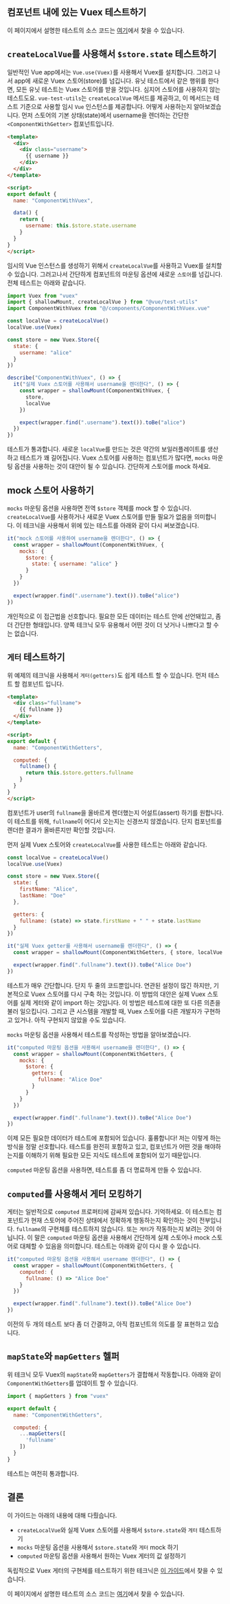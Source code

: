 ## 컴포넌트 내에 있는 Vuex 테스트하기

이 페이지에서 설명한 테스트의 소스 코드는 [여기](https://github.com/lmiller1990/vue-testing-handbook/tree/master/demo-app/tests/unit/ComponentWithVuex.spec.js)에서 찾을 수 있습니다.

## `createLocalVue`를 사용해서 `$store.state` 테스트하기

일반적인 Vue app에서는 `Vue.use(Vuex)`를 사용해서 Vuex를 설치합니다. 그러고 나서 app에 새로운 Vuex 스토어(store)를 넘깁니다. 유닛 테스트에서 같은 행위를 한다면, 모든 유닛 테스트는 Vuex 스토어를 받을 것입니다. 심지어 스토어를 사용하지 않는 테스트도요. `vue-test-utils`는 `createLocalVue` 메서드를 제공하고, 이 메서드는 테스트 기준으로 사용할 임시 `Vue` 인스턴스를 제공합니다. 어떻게 사용하는지 알아보겠습니다. 먼저 스토어의 기본 상태(state)에서 username을 렌더하는 간단한 `<ComponentWithGetter>` 컴포넌트입니다.

```html
<template>
  <div>
    <div class="username">
      {{ username }}
    </div>
  </div>
</template>

<script>
export default {
  name: "ComponentWithVuex",

  data() {
    return {
      username: this.$store.state.username
    }
  }
}
</script>
```

임시의 Vue 인스턴스를 생성하기 위해서 `createLocalVue`를 사용하고 Vuex를 설치할 수 있습니다. 그러고나서 간단하게 컴포넌트의 마운팅 옵션에 새로운 `스토어`를 넘깁니다. 전체 테스트는 아래와 같습니다.

```js
import Vuex from "vuex"
import { shallowMount, createLocalVue } from "@vue/test-utils"
import ComponentWithVuex from "@/components/ComponentWithVuex.vue"

const localVue = createLocalVue()
localVue.use(Vuex)

const store = new Vuex.Store({
  state: {
    username: "alice"
  }
})

describe("ComponentWithVuex", () => {
  it("실제 Vuex 스토어를 사용해서 username을 렌더한다", () => {
    const wrapper = shallowMount(ComponentWithVuex, { 
      store, 
      localVue 
    })

    expect(wrapper.find(".username").text()).toBe("alice")
  })
})
```

테스트가 통과합니다. 새로운 `localVue`를 만드는 것은 약간의 보일러플레이트를 생산하고 테스트가 꽤 길어집니다. Vuex 스토어를 사용하는 컴포넌트가 많다면, `mocks` 마운팅 옵션을 사용하는 것이 대안이 될 수 있습니다. 간단하게 스토어를 mock 하세요.

## mock 스토어 사용하기

`mocks` 마운팅 옵션을 사용하면 전역 `$store` 객체를 mock 할 수 있습니다. `createLocalVue`를 사용하거나 새로운 Vuex 스토어를 만들 필요가 없음을 의미합니다. 이 테크닉을 사용해서 위에 있는 테스트를 아래와 같이 다시 써보겠습니다.

```js
it("mock 스토어를 사용하여 username을 렌더한다", () => {
  const wrapper = shallowMount(ComponentWithVuex, {
    mocks: {
      $store: {
        state: { username: "alice" }
      }
    }
  })

  expect(wrapper.find(".username").text()).toBe("alice")
})
```

개인적으로 이 접근법을 선호합니다. 필요한 모든 데이터는 테스트 안에 선언돼있고, 좀 더 간단한 형태입니다. 양쪽 테크닉 모두 유용해서 어떤 것이 더 낫거나 나쁘다고 할 수는 없습니다.

## `게터` 테스트하기

위 예제의 테크닉을 사용해서 `게터(getters)`도 쉽게 테스트 할 수 있습니다. 먼저 테스트 할 컴포넌트 입니다.

```html
<template>
  <div class="fullname">
    {{ fullname }}
  </div>
</template>

<script>
export default {
  name: "ComponentWithGetters",

  computed: {
    fullname() {
      return this.$store.getters.fullname
    }
  }
}
</script>
```

컴포넌트가 user의 `fullname`을 올바르게 렌더했는지 어설트(assert) 하기를 원합니다. 이 테스트를 위해, `fullname`이 어디서 오는지는 신경쓰지 않겠습니다. 단지 컴포넌트를 렌더한 결과가 올바른지만 확인할 것입니다.

먼저 실제 Vuex 스토어와 `createLocalVue`를 사용한 테스트는 아래와 같습니다.

```js
const localVue = createLocalVue()
localVue.use(Vuex)

const store = new Vuex.Store({
  state: {
    firstName: "Alice",
    lastName: "Doe"
  },

  getters: {
    fullname: (state) => state.firstName + " " + state.lastName
  }
})

it("실제 Vuex getter를 사용해서 username를 렌더한다", () => {
  const wrapper = shallowMount(ComponentWithGetters, { store, localVue })

  expect(wrapper.find(".fullname").text()).toBe("Alice Doe")
})
```

테스트가 매우 간단합니다. 단지 두 줄의 코드뿐입니다. 연관된 설정이 많긴 하지만, 기본적으로 Vuex 스토어를 다시 구축 하는 것입니다. 이 방법의 대안은 실제 Vuex 스토어를 실제 게터와 같이 import 하는 것입니다. 이 방법은 테스트에 대한 또 다른 의존을 불러 일으킵니다. 그리고 큰 시스템을 개발할 때, Vuex 스토어를 다른 개발자가 구현하고 있거나. 아직 구현되지 않았을 수도 있습니다.

`mocks` 마운팅 옵션을 사용해서 테스트를 작성하는 방법을 알아보겠습니다.

```js
it("computed 마운팅 옵션을 사용해서 username을 렌더한다", () => {
  const wrapper = shallowMount(ComponentWithGetters, {
    mocks: {
      $store: {
        getters: {
          fullname: "Alice Doe"
        }
      }
    }
  })

  expect(wrapper.find(".fullname").text()).toBe("Alice Doe")
})
```

이제 모든 필요한 데이터가 테스트에 포함되어 있습니다. 훌륭합니다! 저는 이렇게 하는 방식을 정말 선호합니다. 테스트를 완전히 포함하고 있고, 컴포넌트가 어떤 것을 해야하는지를 이해하기 위해 필요한 모든 지식도 테스트에 포함되어 있기 때문입니다.

`computed` 마운팅 옵션을 사용하면, 테스트를 좀 더 명료하게 만들 수 있습니다.

## `computed`를 사용해서 게터 모킹하기

게터는 일반적으로 `computed` 프로퍼티에 감싸져 있습니다. 기억하세요. 이 테스트는 컴포넌트가 현재 스토어에 주어진 상태에서 정확하게 행동하는지 확인하는 것이 전부입니다. `fullname`의 구현체를 테스트하지 않습니다. 또는 `게터`가 작동하는지 보려는 것이 아닙니다. 이 말은 `computed` 마운팅 옵션을 사용해서 간단하게 실제 스토어나 mock 스토어로 대체할 수 있음을 의미합니다. 테스트는 아래와 같이 다시 쓸 수 있습니다.

```js
it("computed 마운팅 옵션을 사용해서 username 렌더한다", () => {
  const wrapper = shallowMount(ComponentWithGetters, {
    computed: {
      fullname: () => "Alice Doe"
    }
  })

  expect(wrapper.find(".fullname").text()).toBe("Alice Doe")
})
```

이전의 두 개의 테스트 보다 좀 더 간결하고, 아직 컴포넌트의 의도를 잘 표현하고 있습니다.

## `mapState`와 `mapGetters` 헬퍼

위 테크닉 모두 Vuex의 `mapState`와 `mapGetters`가 결합해서 작동합니다. 아래와 같이 `ComponentWithGetters`를 업데이트 할 수 있습니다.

```js
import { mapGetters } from "vuex"

export default {
  name: "ComponentWithGetters",

  computed: {
    ...mapGetters([
      'fullname'
    ])
  }
}
```

테스트는 여전히 통과합니다.

## 결론

이 가이드는 아래의 내용에 대해 다뤘습니다.

- `createLocalVue`와 실제 Vuex 스토어를 사용해서 `$store.state`와 `게터` 테스트하기
- `mocks` 마운팅 옵션을 사용해서 `$store.state`와 `게터` mock 하기
- `computed` 마운팅 옵션을 사용해서 원하는 Vuex 게터의 값 설정하기

독립적으로 Vuex 게터의 구현체를 테스트하기 위한 테크닉은 [이 가이드](https://lmiller1990.github.io/vue-testing-handbook/vuex-getters.html)에서 찾을 수 있습니다.

이 페이지에서 설명한 테스트의 소스 코드는 [여기](https://github.com/lmiller1990/vue-testing-handbook/tree/master/demo-app/tests/unit/ComponentWithVuex.spec.js)에서 찾을 수 있습니다.

